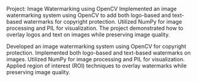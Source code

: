 Project: Image Watermarking using OpenCV
Implemented an image watermarking system using OpenCV to add both logo-based and text-based watermarks for copyright protection. Utilized NumPy for image processing and PIL for visualization. The project demonstrated how to overlay logos and text on images while preserving image quality.

Developed an image watermarking system using OpenCV for copyright protection.
Implemented both logo-based and text-based watermarks on images.
Utilized NumPy for image processing and PIL for visualization.
Applied region of interest (ROI) techniques to overlay watermarks while preserving image quality.





